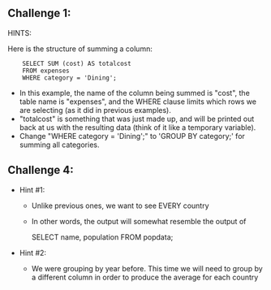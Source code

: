 Challenge 1:
--------------------------

HINTS:

Here is the structure of summing a column:

        SELECT SUM (cost) AS totalcost
        FROM expenses
        WHERE category = 'Dining';

- In this example, the name of the column being summed is "cost", the table
  name is "expenses", and the WHERE clause limits which rows we are selecting
  (as it did in previous examples).
- "totalcost" is something that was just made up, and will be printed out back
  at us with the resulting data (think of it like a temporary variable).
- Change "WHERE category = 'Dining';" to 'GROUP BY category;' for summing all
  categories.



Challenge 4:
--------------------------

- Hint #1:
    - Unlike previous ones, we want to see EVERY country
    - In other words, the output will somewhat resemble the output of

        SELECT name, population FROM popdata;

- Hint #2:
    - We were grouping by year before. This time we will need to group by a
      different column in order to produce the average for each country
